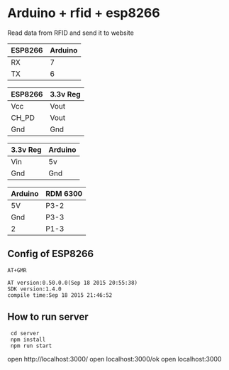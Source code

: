 # Arduino + rfid + esp8266

Read data from RFID and send it to website

|ESP8266|Arduino|
|-------|-------|
| RX    | 7     |
| TX    | 6     |


|ESP8266| 3.3v Reg |
|-------|----------|
|Vcc    |Vout      |
|CH_PD  |Vout      |
|Gnd    |Gnd       |


|3.3v Reg|Arduino|
|--------|-------|
| Vin    | 5v    |
| Gnd    | Gnd   |


| Arduino | RDM 6300 |
| ------- | -------- |
| 5V      | P3-2     |
| Gnd     | P3-3     |
| 2       | P1-3     |


## Config of ESP8266
```
AT+GMR

AT version:0.50.0.0(Sep 18 2015 20:55:38)
SDK version:1.4.0
compile time:Sep 18 2015 21:46:52

```

## How to run server
```
 cd server
 npm install
 npm run start
```

open http://localhost:3000/
open localhost:3000/ok
open localhost:3000
